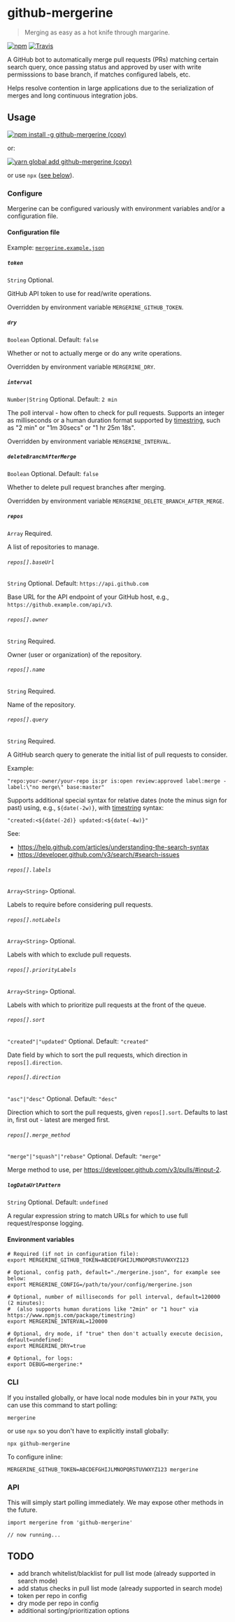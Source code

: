 # github-mergerine

> Merging as easy as a hot knife through margarine.

[![npm](https://img.shields.io/npm/v/github-mergerine.svg)](https://www.npmjs.com/package/github-mergerine)
[![Travis](https://img.shields.io/travis/mergerine/github-mergerine.svg)](https://github.com/mergerine/github-mergerine)

A GitHub bot to automatically merge pull requests (PRs) matching certain search query, once passing status and approved by user with write permisssions to base branch, if matches configured labels, etc.

Helps resolve contention in large applications due to the serialization of merges and long continuous integration jobs.

## Usage

[![npm install -g github-mergerine (copy)](https://copyhaste.com/i?t=npm%20install%20-g%20github-mergerine)](https://copyhaste.com/c?t=npm%20install%20-g%20github-mergerine "npm install -g github-mergerine (copy)")

or:

[![yarn global add github-mergerine (copy)](https://copyhaste.com/i?t=yarn%20global%20add%20github-mergerine)](https://copyhaste.com/c?t=yarn%20global%20add%20github-mergerine "yarn global add github-mergerine (copy)")

or use `npx` ([see below](#cli)).

### Configure

Mergerine can be configured variously with environment variables and/or a configuration file.

#### Configuration file

Example: [`mergerine.example.json`](https://unpkg.com/github-mergerine/mergerine.example.json)

##### `token`
`String` Optional.

GitHub API token to use for read/write operations.

Overridden by environment variable `MERGERINE_GITHUB_TOKEN`.

##### `dry`
`Boolean` Optional. Default: `false`

Whether or not to actually merge or do any write operations.

Overridden by environment variable `MERGERINE_DRY`.

##### `interval`
`Number|String` Optional. Default: `2 min`

The poll interval - how often to check for pull requests.
Supports an integer as milliseconds or a human duration format supported by [timestring][timestring],
such as "2 min" or "1m 30secs" or "1 hr 25m 18s".

Overridden by environment variable `MERGERINE_INTERVAL`.

##### `deleteBranchAfterMerge`
`Boolean` Optional. Default: `false`

Whether to delete pull request branches after merging.

Overridden by environment variable `MERGERINE_DELETE_BRANCH_AFTER_MERGE`.

##### `repos`

`Array` Required.

A list of repositories to manage.

###### `repos[].baseUrl`

`String` Optional. Default: `https://api.github.com`

Base URL for the API endpoint of your GitHub host, e.g., `https://github.example.com/api/v3`.

###### `repos[].owner`

`String` Required.

Owner (user or organization) of the repository.

###### `repos[].name`

`String` Required.

Name of the repository.

###### `repos[].query`

`String` Required.

A GitHub search query to generate the initial list of pull requests to consider.

Example:

```
"repo:your-owner/your-repo is:pr is:open review:approved label:merge -label:\"no merge\" base:master"
```

Supports additional special syntax for relative dates (note the minus sign for past)
using, e.g., `${date(-2w)}`, with [timestring][timestring] syntax:

```
"created:<${date(-2d)} updated:<${date(-4w)}"
```

See:

* https://help.github.com/articles/understanding-the-search-syntax
* https://developer.github.com/v3/search/#search-issues

###### `repos[].labels`

`Array<String>` Optional.

Labels to require before considering pull requests.

###### `repos[].notLabels`

`Array<String>` Optional.

Labels with which to exclude pull requests.

###### `repos[].priorityLabels`

`Array<String>` Optional.

Labels with which to prioritize pull requests at the front of the queue.

###### `repos[].sort`

`"created"|"updated"` Optional. Default: `"created"`

Date field by which to sort the pull requests, which direction in `repos[].direction`.

###### `repos[].direction`

`"asc"|"desc"` Optional. Default: `"desc"`

Direction which to sort the pull requests, given `repos[].sort`.
Defaults to last in, first out - latest are merged first.

###### `repos[].merge_method`

`"merge"|"squash"|"rebase"` Optional. Default: `"merge"`

Merge method to use, per https://developer.github.com/v3/pulls/#input-2.

##### `logDataUrlPattern`

`String` Optional. Default: `undefined`

A regular expression string to match URLs for which to use full request/response logging.

#### Environment variables

```
# Required (if not in configuration file):
export MERGERINE_GITHUB_TOKEN=ABCDEFGHIJLMNOPQRSTUVWXYZ123

# Optional, config path, default="./mergerine.json", for example see below:
export MERGERINE_CONFIG=/path/to/your/config/mergerine.json

# Optional, number of milliseconds for poll interval, default=120000 (2 minutes):
#  (also supports human durations like "2min" or "1 hour" via https://www.npmjs.com/package/timestring)
export MERGERINE_INTERVAL=120000

# Optional, dry mode, if "true" then don't actually execute decision, default=undefined:
export MERGERINE_DRY=true

# Optional, for logs:
export DEBUG=mergerine:*
```

### CLI

If you installed globally, or have local node modules bin in your `PATH`, you can use this command to start polling:

```
mergerine
```

or use `npx` so you don't have to explicitly install globally:

```
npx github-mergerine
```

To configure inline:

```
MERGERINE_GITHUB_TOKEN=ABCDEFGHIJLMNOPQRSTUVWXYZ123 mergerine
```

### API

This will simply start polling immediately. We may expose other methods in the future.

```
import mergerine from 'github-mergerine'

// now running...
```

## TODO

* add branch whitelist/blacklist for pull list mode (already supported in search mode)
* add status checks in pull list mode (already supported in search mode)
* token per repo in config
* dry mode per repo in config
* additional sorting/prioritization options

[timestring]: https://www.npmjs.com/package/timestring
